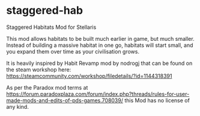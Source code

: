 # staggered-hab
Staggered Habitats Mod for Stellaris

This mod allows habitats to be built much earlier in game, but much smaller.  Instead of building a massive habitat in one go, habitats will start small, and you expand them over time as your civilisation grows.

It is heavily inspired by Habit Revamp mod by nodrogj that can be found on the steam workshop here: https://steamcommunity.com/workshop/filedetails/?id=1144318391

As per the Paradox mod terms at https://forum.paradoxplaza.com/forum/index.php?threads/rules-for-user-made-mods-and-edits-of-pds-games.708039/ this Mod has no license of any kind.